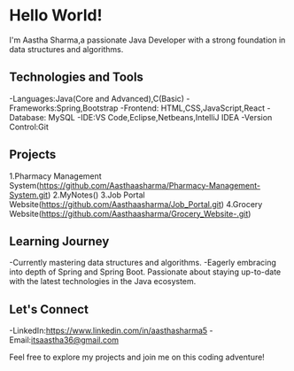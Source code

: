 # Hello World!   

I'm Aastha Sharma,a passionate Java Developer with a strong foundation in data structures and algorithms. 

## Technologies and Tools
-Languages:Java(Core and Advanced),C(Basic) 
-Frameworks:Spring,Bootstrap
-Frontend: HTML,CSS,JavaScript,React
-Database: MySQL
-IDE:VS Code,Eclipse,Netbeans,IntelliJ IDEA
-Version Control:Git

## Projects
1.Pharmacy Management System(https://github.com/Aasthaasharma/Pharmacy-Management-System.git)
2.MyNotes()
3.Job Portal Website(https://github.com/Aasthaasharma/Job_Portal.git)
4.Grocery Website(https://github.com/Aasthaasharma/Grocery_Website-.git)

## Learning Journey
-Currently mastering data structures and algorithms.
-Eagerly embracing into depth of Spring and Spring Boot. Passionate about staying up-to-date with the latest technologies in the Java ecosystem.

## Let's Connect

-LinkedIn:https://www.linkedin.com/in/aasthasharma5
-Email:itsaastha36@gmail.com

Feel free to explore my projects and join me on this coding adventure!
